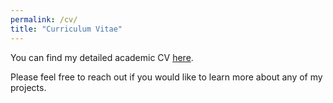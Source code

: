 ```yaml
---
permalink: /cv/
title: "Curriculum Vitae"
---
```


You can find my detailed academic CV [here](/assets/CV_Raagini_Patki.pdf). 

Please feel free to reach out if you would like to learn more about any of my projects.